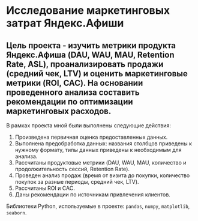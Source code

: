 # Исследование маркетинговых затрат Яндекс.Афиши
## Цель проекта - изучить метрики продукта Яндекс.Афиша (DAU, WAU, MAU, Retention Rate, ASL), проанализировать продажи (средний чек, LTV) и оценить маркетинговые метрики (ROI, CAC). На основании проведенного анализа составить рекомендации по оптимизации маркетинговых расходов.

В рамках проекта мной были выполнены следующие действия:
1. Произведена первичная оценка предоставленных данных.
2. Выполнена предобработка данных: названия столбцов приведены к нужному формату, типы данных приведены к необходимым для анализа.
3. Рассчитаны продуктовые метрики (DAU, WAU, MAU, количество и продолжительность сессий, Retention Rate).
4. Проведен анализ продаж (время от визита до покупки, количество покупок за разные периоды, средний чек, LTV).
5. Рассчитаны ROI и CAC.
6. Даны рекомендации по источникам привлечения клиентов.

Библиотеки Python, используемые в проекте: `pandas`, `numpy`, `matplotlib`, `seaborn`.

